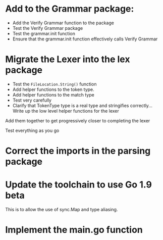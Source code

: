 # Add to the Grammar package:

- Add the Verify Grammar function to the package
- Test the Verify Grammar package
- Test the grammar.init function
- Ensure that the grammar.init function effectively
    calls Verify Grammar

# Migrate the Lexer into the lex package

- Test the `FileLocation.String()` function
- Add helper functions to the token type.
- Add helper functions to the match type
- Test very carefully
- Clarify that TokenType type is a real type and stringifies correctly...
Write up the low level helper functions for the lexer


Add them together to get progressively closer to completing
the lexer

Test everything as you go

# Correct the imports in the parsing package

# Update the toolchain to use Go 1.9 beta 

This is to allow the use of sync.Map and type aliasing.

# Implement the main.go function
